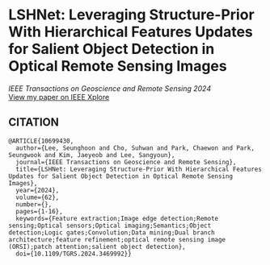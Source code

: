 # LSHNet: Leveraging Structure-Prior With Hierarchical Features Updates for Salient Object Detection in Optical Remote Sensing Images
 _IEEE Transactions on Geoscience and Remote Sensing 2024_   
 [View my paper on IEEE Xplore](https://ieeexplore.ieee.org/document/10699430)


## CITATION
```
@ARTICLE{10699430,
  author={Lee, Seunghoon and Cho, Suhwan and Park, Chaewon and Park, Seungwook and Kim, Jaeyeob and Lee, Sangyoun},
  journal={IEEE Transactions on Geoscience and Remote Sensing}, 
  title={LSHNet: Leveraging Structure-Prior With Hierarchical Features Updates for Salient Object Detection in Optical Remote Sensing Images}, 
  year={2024},
  volume={62},
  number={},
  pages={1-16},
  keywords={Feature extraction;Image edge detection;Remote sensing;Optical sensors;Optical imaging;Semantics;Object detection;Logic gates;Convolution;Data mining;Dual branch architecture;feature refinement;optical remote sensing image (ORSI);patch attention;salient object detection},
  doi={10.1109/TGRS.2024.3469992}}

```
